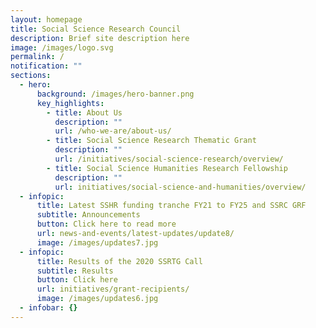 ```yaml
---
layout: homepage
title: Social Science Research Council
description: Brief site description here
image: /images/logo.svg
permalink: /
notification: ""
sections:
  - hero:
      background: /images/hero-banner.png
      key_highlights:
        - title: About Us
          description: ""
          url: /who-we-are/about-us/
        - title: Social Science Research Thematic Grant
          description: ""
          url: /initiatives/social-science-research/overview/
        - title: Social Science Humanities Research Fellowship
          description: ""
          url: initiatives/social-science-and-humanities/overview/
  - infopic:
      title: Latest SSHR funding tranche FY21 to FY25 and SSRC GRF
      subtitle: Announcements
      button: Click here to read more
      url: news-and-events/latest-updates/update8/
      image: /images/updates7.jpg
  - infopic:
      title: Results of the 2020 SSRTG Call
      subtitle: Results
      button: Click here
      url: initiatives/grant-recipients/
      image: /images/updates6.jpg
  - infobar: {}
---
```

